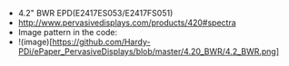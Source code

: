 * 4.2" BWR EPD(E2417ES053/E2417FS051)
* http://www.pervasivedisplays.com/products/420#spectra
* Image pattern in the code:
* !(image)[https://github.com/Hardy-PDi/ePaper_PervasiveDisplays/blob/master/4.20_BWR/4.2_BWR.png]
